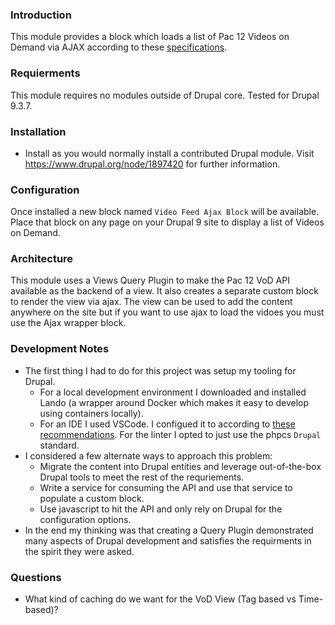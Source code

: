 ### Introduction

This module provides a block which loads a list of Pac 12 Videos on Demand via AJAX according to these [specifications](https://docs.google.com/document/d/1AYhUe6AtDEEXRzXm1h39r43u7LclSVybLLl7KcgJUNE/edit#).

### Requierments
This module requires no modules outside of Drupal core. Tested for Drupal 9.3.7.

### Installation
* Install as you would normally install a contributed Drupal module. Visit
   https://www.drupal.org/node/1897420 for further information.

### Configuration
Once installed a new block named `Video Feed Ajax Block` will be available. Place that block on any page on your Drupal 9 site to display a list of Videos on Demand.

### Architecture
This module uses a Views Query Plugin to make the Pac 12 VoD API available as the backend of a view. It also creates a separate custom block to render the view via ajax. The view can be used to add the content anywhere on the site but if you want to use
ajax to load the vidoes you must use the Ajax wrapper block.

### Development Notes
* The first thing I had to do for this project was setup my tooling for Drupal.
  * For a local development environment I downloaded and installed Lando (a wrapper around Docker which makes it easy to develop using containers locally).
  * For an IDE I used VSCode. I configued it to according to [these recommendations](https://www.drupal.org/docs/develop/development-tools/configuring-visual-studio-code). For the linter I opted to just use the phpcs `Drupal` standard.
* I considered a few alternate ways to approach this problem:
  * Migrate the content into Drupal entities and leverage out-of-the-box Drupal tools to meet the rest of the requriements.
  * Write a service for consuming the API and use that service to populate a custom block.
  * Use javascript to hit the API and only rely on Drupal for the configuration options.
* In the end my thinking was that creating a Query Plugin demonstrated many aspects
  of Drupal development and satisfies the requirments in the spirit they
  were asked.

### Questions
* What kind of caching do we want for the VoD View (Tag based vs Time-based)?
